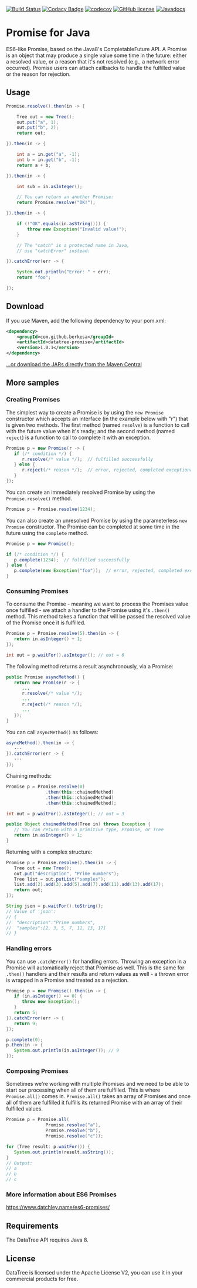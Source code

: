 [![Build Status](https://travis-ci.org/berkesa/datatree-promise.svg?branch=master)](https://travis-ci.org/berkesa/datatree-promise)
[![Codacy Badge](https://api.codacy.com/project/badge/Grade/7e4435de02d24edfa313bf8f56d5ea0e)](https://www.codacy.com/app/berkesa/datatree-promise?utm_source=github.com&amp;utm_medium=referral&amp;utm_content=berkesa/datatree-promise&amp;utm_campaign=Badge_Grade)
[![codecov](https://codecov.io/gh/berkesa/datatree-promise/branch/master/graph/badge.svg)](https://codecov.io/gh/berkesa/datatree-promise)
[![GitHub license](https://img.shields.io/badge/license-Apache%202-blue.svg)](https://raw.githubusercontent.com/berkesa/datatree-adapters/master/LICENSE)
[![Javadocs](https://www.javadoc.io/badge/com.github.berkesa/datatree-promise.svg)](https://www.javadoc.io/doc/com.github.berkesa/datatree-promise)

# Promise for Java

ES6-like Promise, based on the Java8's CompletableFuture API. A Promise is an
object that may produce a single value some time in the future: either a
resolved value, or a reason that it's not resolved (e.g., a network error
occurred). Promise users can attach callbacks to handle the fulfilled value
or the reason for rejection.

## Usage

```java
Promise.resolve().then(in -> {

	Tree out = new Tree();
	out.put("a", 1);
	out.put("b", 2);
	return out;

}).then(in -> {

	int a = in.get("a", -1);
	int b = in.get("b", -1);
	return a + b;

}).then(in -> {

	int sub = in.asInteger();

	// You can return an another Promise:
	return Promise.resolve("OK!");

}).then(in -> {

	if (!"OK".equals(in.asString())) {
		throw new Exception("Invalid value!");
	}

	// The "catch" is a protected name in Java,
	// use "catchError" instead:

}).catchError(err -> {

	System.out.println("Error: " + err);
	return "foo";

});
```

## Download

If you use Maven, add the following dependency to your pom.xml:

```xml
<dependency>
    <groupId>com.github.berkesa</groupId>
    <artifactId>datatree-promise</artifactId>
    <version>1.0.1</version>
</dependency>
```

[...or download the JARs directly from the Maven Central](https://search.maven.org/#search%7Cga%7C1%7Cg%3A%22com.github.berkesa%22)

## More samples

### Creating Promises

The simplest way to create a Promise is by using the `new Promise` constructor which accepts an interface (in the example below with "r") that is given two methods. The first method (named `resolve`) is a function to call with the future value when it's ready; and the second method (named `reject`) is a function to call to complete it with an exception.

```java
Promise p = new Promise(r -> {
   if (/* condition */) {
      r.resolve(/* value */);  // fulfilled successfully
   } else {
      r.reject(/* reason */);  // error, rejected, completed exceptionally
   }
});
```

You can create an immediately resolved Promise by using the `Promise.resolve()` method.

```java
Promise p = Promise.resolve(1234);
```

You can also create an unresolved Promise by using the parameterless `new Promise` constructor. The Promise can be completed at some time in the future using the `complete` method.

```java
Promise p = new Promise();

if (/* condition */) {
   p.complete(1234);  // fulfilled successfully
} else {
   p.complete(new Exception("foo"));  // error, rejected, completed exceptionally
}
```

### Consuming Promises

To consume the Promise - meaning we want to process the Promises value once fulfilled - we attach a handler to the Promise using it's `.then()` method. This method takes a function that will be passed the resolved value of the Promise once it is fulfilled.

```java
Promise p = Promise.resolve(5).then(in -> {
   return in.asInteger() + 1;
});

int out = p.waitFor().asInteger(); // out = 6
```

The following method returns a result asynchronously, via a Promise:

```java
public Promise asyncMethod() {
   return new Promise(r -> {
      ...
      r.resolve(/* value */);
      ...
      r.reject(/* reason */);
      ...
   });
}
```

You can call `asyncMethod()` as follows:

```java
asyncMethod().then(in -> {
   ···
}).catchError(err -> {
   ···
});
```

Chaining methods:

```java
Promise p = Promise.resolve(0)
               .then(this::chainedMethod)
               .then(this::chainedMethod)
               .then(this::chainedMethod);

int out = p.waitFor().asInteger(); // out = 3

public Object chainedMethod(Tree in) throws Exception {
   // You can return with a primitive type, Promise, or Tree
   return in.asInteger() + 1;
}
```

Returning with a complex structure:

```java
Promise p = Promise.resolve().then(in -> {
   Tree out = new Tree();
   out.put("description", "Prime numbers");
   Tree list = out.putList("samples");
   list.add(2).add(3).add(5).add(7).add(11).add(13).add(17);
   return out;
});

String json = p.waitFor().toString();
// Value of 'json':
// {
//  "description":"Prime numbers",
//  "samples":[2, 3, 5, 7, 11, 13, 17]
// }
```

### Handling errors

You can use `.catchError()` for handling errors. Throwing an exception in a Promise will automatically reject that Promise as well. This is the same for `.then()` handlers and their results and return values as well - a thrown error is wrapped in a Promise and treated as a rejection.

```java
Promise p = new Promise().then(in -> {
   if (in.asInteger() == 0) {
      throw new Exception();
   }
   return 5;
}).catchError(err -> {
   return 9;
});

p.complete(0);
p.then(in -> {
   System.out.println(in.asInteger()); // 9
});
```

### Composing Promises

Sometimes we're working with multiple Promises and we need to be able to start our processing when all of them are fulfilled. This is where `Promise.all()` comes in. `Promise.all()` takes an array of Promises and once all of them are fulfilled it fulfills its returned Promise with an array of their fulfilled values.

```java
Promise p = Promise.all(
               Promise.resolve("a"),
               Promise.resolve("b"),
               Promise.resolve("c"));

for (Tree result: p.waitFor()) {
   System.out.println(result.asString());
}
// Output:
// a
// b
// c
```
		
### More information about ES6 Promises

https://www.datchley.name/es6-promises/

## Requirements

The DataTree API requires Java 8.

## License

DataTree is licensed under the Apache License V2, you can use it in your commercial products for free.
